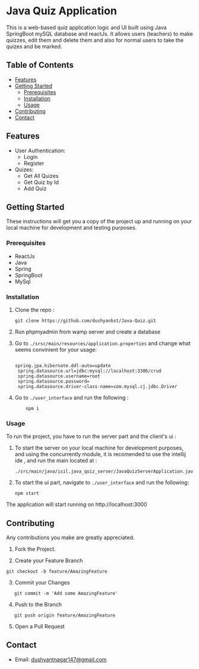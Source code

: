 # Java Quiz Application

This is a web-based quiz application logic and UI built using Java SpringBoot mySQL database and reactJs. It allows users (teachers) to make quizzes, edit them and delete them and also for normal users to take the quizes and be marked.

## Table of Contents

- [Features](#features)
- [Getting Started](#getting-started)
  - [Prerequisites](#prerequisites)
  - [Installation](#installation)
  - [Usage](#usage)
- [Contributing](#contributing)
- [Contact](#contact)

## Features

- User Authentication:
  - Login
  - Register
- Quizes:
  - Get All Quizes
  - Get Quiz by Id
  - Add Quiz

## Getting Started

These instructions will get you a copy of the project up and running on your local machine for development and testing purposes.

### Prerequisites

- ReactJs
- Java
- Spring
- SpringBoot
- MySql

### Installation

1. Clone the repo :

   ```
   git clone https://github.com/dushyanbst/Java-Quiz.git
   ```

2. Run phpmyadmin from wamp server and create a database
   
3. Go to `./srsc/main/resources/application.properties` and change what seems convinient for your usage:

   ```

   spring.jpa.hibernate.ddl-auto=update
    spring.datasource.url=jdbc:mysql://localhost:3306/crud
    spring.datasource.username=root
    spring.datasource.password=
    spring.datasource.driver-class-name=com.mysql.cj.jdbc.Driver
   ```
   
4. Go to `./user_interface` and run the following :

   ```
       npm i
   ```

### Usage

To run the project, you have to run the server part and the client's ui :

1. To start the server on your local machine for development purposes, and using the concurrently module, it is recomended to use the intellij ide , and run the main located at :

   ```
   ./src/main/java/isil.java_quiz_server/JavaQuizServerApplication.java
   ```

2. To start the ui part, navigate to `./user_interface` and run the following:

   ```
   npm start
   ```

The application will start running on http://localhost:3000

## Contributing

Any contributions you make are greatly appreciated.

1. Fork the Project.

2. Create your Feature Branch

```
git checkout -b feature/AmazingFeature
```

3. Commit your Changes

```
   git commit -m 'Add some AmazingFeature'
```

4. Push to the Branch

```
   git push origin feature/AmazingFeature
```

5. Open a Pull Request

## Contact

- Email: dushyantnagar147@gmail.com


